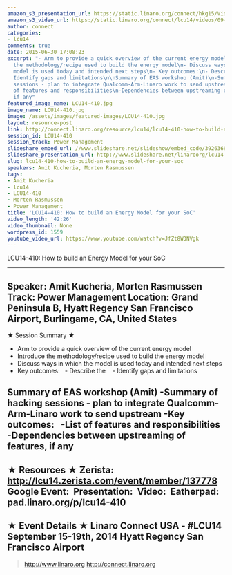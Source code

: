 ```yaml
---
amazon_s3_presentation_url: https://static.linaro.org/connect/hkg15/Videos/09-18-Thursday/LCU14-410.pdf
amazon_s3_video_url: https://static.linaro.org/connect/lcu14/videos/09-18-Thursday/LCU14-410-+How+to+build+an+Energy+Model+for+your+SoC.mp4
author: connect
categories:
- lcu14
comments: true
date: 2015-06-30 17:08:23
excerpt: "- Arm to provide a quick overview of the current energy model\n- Introduce
  the methodology/recipe used to build the energy model\n- Discuss ways in which the
  model is used today and intended next steps\n- Key outcomes:\n- Describe the \n-
  Identify gaps and limitations\n\nSummary of EAS workshop (Amit)\n-Summary of hacking
  sessions - plan to integrate Qualcomm-Arm-Linaro work to send upstream\n-Key outcomes:\n-List
  of features and responsibilities\n-Dependencies between upstreaming of features,
  if any"
featured_image_name: LCU14-410.jpg
image_name: LCU14-410.jpg
image: /assets/images/featured-images/LCU14-410.jpg
layout: resource-post
link: http://connect.linaro.org/resource/lcu14/lcu14-410-how-to-build-an-energy-model-for-your-soc/
session_id: LCU14-410
session_track: Power Management
slideshare_embed_url: //www.slideshare.net/slideshow/embed_code/39263683
slideshare_presentation_url: http://www.slideshare.net/linaroorg/lcu14-410-how-tobuildanenergymodelforyoursoc
slug: lcu14-410-how-to-build-an-energy-model-for-your-soc
speakers: Amit Kucheria, Morten Rasmussen
tags:
- Amit Kucheria
- lcu14
- LCU14-410
- Morten Rasmussen
- Power Management
title: 'LCU14-410: How to build an Energy Model for your SoC'
video_length: '42:26'
video_thumbnail: None
wordpress_id: 1559
youtube_video_url: https://www.youtube.com/watch?v=JfZt8W3NVgk
---
```


LCU14-410: How to build an Energy Model for your SoC

---------------------------------------------------

Speaker: Amit Kucheria, Morten Rasmussen
Track: Power Management
Location: Grand Peninsula B, Hyatt Regency San Francisco Airport, Burlingame, CA, United States
---------------------------------------------------

★ Session Summary ★
- Arm to provide a quick overview of the current energy model
- Introduce the methodology/recipe used to build the energy model
- Discuss ways in which the model is used today and intended next steps
- Key outcomes:
  - Describe the 
  - Identify gaps and limitations

Summary of EAS workshop (Amit)
-Summary of hacking sessions - plan to integrate Qualcomm-Arm-Linaro work to send upstream
-Key outcomes:
  -List of features and responsibilities
  -Dependencies between upstreaming of features, if any
---------------------------------------------------

★ Resources ★
Zerista: http://lcu14.zerista.com/event/member/137778
Google Event: 
Presentation: 
Video: 
Eatherpad: pad.linaro.org/p/lcu14-410
---------------------------------------------------

★ Event Details ★
Linaro Connect USA - #LCU14
September 15-19th, 2014
Hyatt Regency San Francisco Airport
---------------------------------------------------

> http://www.linaro.org
> http://connect.linaro.org
